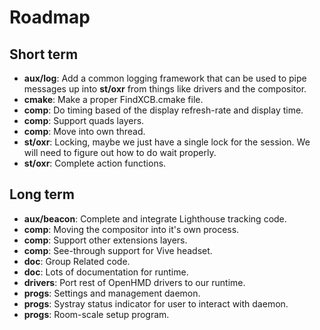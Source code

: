 # Roadmap

## Short term

* **aux/log**: Add a common logging framework that can be used to pipe messages
                up into **st/oxr** from things like drivers and the compositor.
* **cmake**: Make a proper FindXCB.cmake file.
* **comp**: Do timing based of the display refresh-rate and display time.
* **comp**: Support quads layers.
* **comp**: Move into own thread.
* **st/oxr**: Locking, maybe we just have a single lock for the session.
               We will need to figure out how to do wait properly.
* **st/oxr**: Complete action functions.

## Long term

* **aux/beacon**: Complete and integrate Lighthouse tracking code.
* **comp**: Moving the compositor into it's own process.
* **comp**: Support other extensions layers.
* **comp**: See-through support for Vive headset.
* **doc**: Group Related code.
* **doc**: Lots of documentation for runtime.
* **drivers**: Port rest of OpenHMD drivers to our runtime.
* **progs**: Settings and management daemon.
* **progs**: Systray status indicator for user to interact with daemon.
* **progs**: Room-scale setup program.
